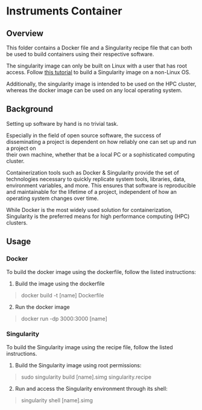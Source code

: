 # Instruments Container 

## Overview
This folder contains a Docker file and a Singularity recipe file that can both be used to build containers using their respective software. 

The singularity image can only be built on Linux with a user that has root access. Follow [this tutorial](https://ndclab.github.io/wiki/docs/technical-docs/docker-usage.html) to build a Singularity image on a non-Linux OS.

Additionally, the singularity image is intended to be used on the HPC cluster, whereas the docker image can be used on any local operating system.


## Background
Setting	up software by hand is no trivial task.	

Especially in the field of open source software, the success of disseminating a project is dependent on how reliably one can set up and run a project on    
their own machine, whether that	be a local PC or a sophisticated computing cluster.

Containerization tools such as Docker & Singularity provide the set of technologies necessary to quickly replicate system tools, libraries, data, environment variables, and more. This ensures that software is reproducible and maintainable for the lifetime of a project, independent of how an operating system changes over time.

While Docker is the most widely used solution for containerization, Singularity is the preferred means for high performance computing (HPC) clusters.

## Usage

### Docker

To build the docker image using the dockerfile, follow the listed instructions:

1. Build the image using the dockerfile

> docker build -t [name] Dockerfile

2. Run the docker image

> docker run -dp 3000:3000 [name]

### Singularity

To build the Singularity image using the recipe file, follow the listed
instructions.

1. Build the Singularity image using root permissions:

> sudo singularity build [name].simg singularity.recipe

2. Run and access the Singularity environment through its shell:

> singularity shell [name].simg



